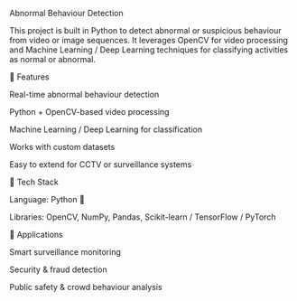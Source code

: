 Abnormal Behaviour Detection

This project is built in Python to detect abnormal or suspicious behaviour from video or image sequences.
It leverages OpenCV for video processing and Machine Learning / Deep Learning techniques for classifying activities as normal or abnormal.

🚀 Features

Real-time abnormal behaviour detection

Python + OpenCV-based video processing

Machine Learning / Deep Learning for classification

Works with custom datasets

Easy to extend for CCTV or surveillance systems

🔧 Tech Stack

Language: Python 🐍

Libraries: OpenCV, NumPy, Pandas, Scikit-learn / TensorFlow / PyTorch

📌 Applications

Smart surveillance monitoring

Security & fraud detection

Public safety & crowd behaviour analysis
